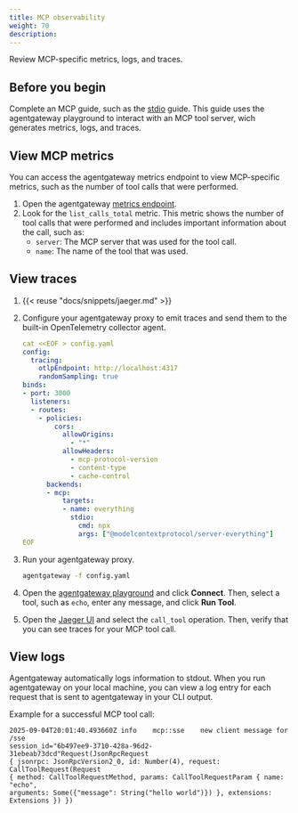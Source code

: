 ```yaml
---
title: MCP observability
weight: 70
description:
---
```


Review MCP-specific metrics, logs, and traces. 

## Before you begin

Complete an MCP guide, such as the [stdio](../connect/stdio) guide. This guide uses the agentgateway playground to interact with an MCP tool server, wich generates metrics, logs, and traces.  

## View MCP metrics

You can access the agentgateway metrics endpoint to view MCP-specific metrics, such as the number of tool calls that were performed. 

1. Open the agentgateway [metrics endpoint](http://localhost:15020/metrics). 
2. Look for the `list_calls_total` metric. This metric shows the number of tool calls that were performed and includes important information about the call, such as:
   * `server`: The MCP server that was used for the tool call.  
   * `name`: The name of the tool that was used. 

## View traces

1. {{< reuse "docs/snippets/jaeger.md" >}}

2. Configure your agentgateway proxy to emit traces and send them to the built-in OpenTelemetry collector agent. 
   ```yaml
   cat <<EOF > config.yaml
   config:  
     tracing:
       otlpEndpoint: http://localhost:4317
       randomSampling: true
   binds:
   - port: 3000
     listeners:
     - routes:
       - policies:
           cors:
             allowOrigins:
               - "*"
             allowHeaders:
               - mcp-protocol-version
               - content-type
               - cache-control
         backends:
         - mcp:
             targets:
             - name: everything
               stdio:
                 cmd: npx
                 args: ["@modelcontextprotocol/server-everything"]
   EOF
   ```

3. Run your agentgateway proxy. 
   ```sh
   agentgateway -f config.yaml
   ```

4. Open the [agentgateway playground](http://localhost:15000/ui/playground/) and click **Connect**. Then, select a tool, such as `echo`, enter any message, and click **Run Tool**. 


5. Open the [Jaeger UI](http://localhost:16686/search) and select the `call_tool` operation. Then, verify that you can see traces for your MCP tool call. 
   

## View logs

Agentgateway automatically logs information to stdout. When you run agentgateway on your local machine, you can view a log entry for each request that is sent to agentgateway in your CLI output. 

Example for a successful MCP tool call: 
```
2025-09-04T20:01:40.493660Z	info	mcp::sse	new client message for /sse	
session_id="6b497ee9-3710-428a-96d2-31ebeab73dcd"Request(JsonRpcRequest 
{ jsonrpc: JsonRpcVersion2_0, id: Number(4), request: CallToolRequest(Request
{ method: CallToolRequestMethod, params: CallToolRequestParam { name: "echo", 
arguments: Some({"message": String("hello world")}) }, extensions: Extensions }) })	
```